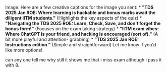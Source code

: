Image: Here are a few creative captions for the image you sent: * **"TDS 2025
Jan ROE: Where learning is hackable and bonus marks await the diligent IITM
students."** (Highlights the key aspects of the quiz) * **"Navigating the TDS
2025 ROE: Learn, Check, Save, and don't forget the bonus form!"** (Focuses on
the exam taking strategy) * **"IITM exam vibes: Where ChatGPT is your friend,
and hacking is encouraged (sort of)."** (A bit more playful and attention-
grabbing) * **"TDS 2025 Jan ROE: Instructions edition."** (Simple and
straightforward) Let me know if you'd like more options!
  
can any one tell me why still it shows me that i miss exam although i pass it
with 8.